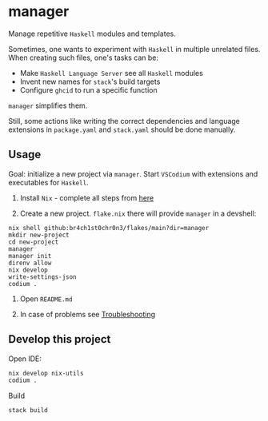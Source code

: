# manager

Manage repetitive `Haskell` modules and templates.

Sometimes, one wants to experiment with `Haskell` in multiple unrelated files. When creating such files, one's tasks can be:

- Make `Haskell Language Server` see all `Haskell` modules
- Invent new names for `stack`'s build targets
- Configure `ghcid` to run a specific function

`manager` simplifies them.

Still, some actions like writing the correct dependencies and language extensions in `package.yaml` and `stack.yaml` should be done manually.

## Usage

Goal: initialize a new project via `manager`. Start `VSCodium` with extensions and executables for `Haskell`.

1. Install `Nix` - complete all steps from [here](https://github.com/br4ch1st0chr0n3/flakes/blob/main/README/InstallNix.md)

1. Create a new project. `flake.nix` there will provide `manager` in a devshell:

```console
nix shell github:br4ch1st0chr0n3/flakes/main?dir=manager
mkdir new-project
cd new-project
manager
manager init
direnv allow
nix develop
write-settings-json
codium .
```

1. Open `README.md`

1. In case of problems see [Troubleshooting](https://github.com/br4ch1st0chr0n3/flakes#troubleshooting)

## Develop this project

Open IDE:

  ```sh
  nix develop nix-utils
  codium .
  ```

Build

  ```sh
  stack build
  ```
